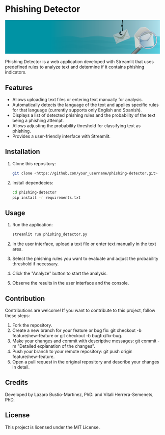 # Phishing Detector

![Phishing Detector Banner](images/Image-Banner_1.png)

Phishing Detector is a web application developed with Streamlit that uses predefined rules to analyze text and determine if it contains phishing indicators.

## Features

- Allows uploading text files or entering text manually for analysis.
- Automatically detects the language of the text and applies specific rules for that language (currently supports only English and Spanish).
- Displays a list of detected phishing rules and the probability of the text being a phishing attempt.
- Allows adjusting the probability threshold for classifying text as phishing.
- Provides a user-friendly interface with Streamlit.

## Installation

1. Clone this repository:
    ```bash
    git clone <https://github.com/your_username/phishing-detector.git>
    ```

2. Install dependecies:

    ```bash
    cd phishing-detector
    pip install -r requirements.txt
    ```

## Usage

1. Run the application:

    ```bash
    streamlit run phishing_detector.py
    ```

2. In the user interface, upload a text file or enter text manually in the text area.
3. Select the phishing rules you want to evaluate and adjust the probability threshold if necessary.
4. Click the "Analyze" button to start the analysis.
5. Observe the results in the user interface and the console.

## Contribution

Contributions are welcome! If you want to contribute to this project, follow these steps:

1. Fork the repository.
2. Create a new branch for your feature or bug fix: git checkout -b feature/new-feature or git checkout -b bugfix/fix-bug.
3. Make your changes and commit with descriptive messages: git commit -m "Detailed explanation of the changes".
4. Push your branch to your remote repository: git push origin feature/new-feature.
5. Open a pull request in the original repository and describe your changes in detail.

## Credits

Developed by Lázaro Bustio-Martínez, PhD. and Vitali Herrera-Semenets, PhD.

## License

This project is licensed under the MIT License.
